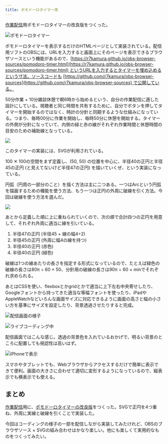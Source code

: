 ```yaml
---
title: ポモドーロタイマー改
---
```

[作業配信](https://www.youtube.com/c/r7kamura)用ポモドーロタイマーの改良版をつくった。

![](https://lh6.googleusercontent.com/1qfvaYUyqETwbxNlAWO5jH0QD4TRUdQMMag5a7r3TPewW2MXdJhti31qNQ3FuHYHD4zRgRn5IZTp2K_BHGoMXVlTkZXQ9yi5QS8gJnSR8LlYlPIx7IeOyzh5Ag1IroO8JPMxW3ugrhJk_3XHHWES9mYFRoFkhdLWyKlI-_Acj0GgoLQNgVXoewiPsg "ポモドーロタイマー")

ポモドーロタイマーを表示するだけのHTMLページとして実装されている。配信用ソフトのOBSには、URLを入力すると画面上にそのページを表示できるブラウザソースという機能があるので、[https://r7kamura.github.io/obs-browser-sources/pomodoro-timer.html](https://r7kamura.github.io/obs-browser-sources/pomodoro-timer.html) というURLを入力するとタイマーを埋め込めるという寸法。ソースコードも [https://github.com/r7kamura/obs-browser-sources](https://github.com/r7kamura/obs-browser-sources) で公開している。

50分作業 + 10分雑談休憩で朝6時から始めるという、自分の作業配信に適した設計にしている。視聴者と同じ時間を共有するために、自分でボタンを押してタイマーを開始するのではなく、時計の分針と同期するような仕組みになっている。つまり、毎時00分に作業を開始し、毎時50分に休憩を開始する。タイマーの外側が分針になっていて、内側の緑と赤の線がそれぞれ作業時間と休憩時間の目安のための補助線となっている。

![](https://lh6.googleusercontent.com/zEEcOy0HrJRbNs7U-iDZ346GKRwdFGdGkavNM0fkgy1m4zc1TyG79gDPYoS9_91bwQ-uJc4n0JCirfwvHZPcggKapb22sOghGCqIa50Vxrok_bHJiYkT8aQUZPPtxtz1mp4HorVaohZSiZ7PYkkZ5Edm9k5z2sJl8umrhPVQNfGqu9Nlpt9CcStvNg)

このタイマーの実装には、SVGが利用されている。

100 ✕ 100の空間をまず定義し、(50, 50) の位置を中心に、半径40の正円と半径45の正円 (と見えてないけど半径47の正円) を描いていくぜ、という実装になっている。

円弧（円周の一部分のこと）を描く方法は主に二つある。一つはArcという円弧を描画するための機能を使う方法、もう一つは正円の外周に破線を引く方法。今回は破線を使う方法を選んだ。

![](https://lh5.googleusercontent.com/5dB_JHtFldNMATjYNYGWOcsitLS_DlmtzHpdwyFYxzJdmiMNLO7fHo99VhgGETZNGPg7brGDmMPARsDsB_CAUe6tJH0LlH0OS57YSaSG_JAxIHqgNjRHA15OWay1P8dlEHr_kRX3Gp2GEn0oryAUBI9T8F6FMPRaTpc9v1Py_A3JJwRKJowE5D-vZQ)

あとから定義した順に上に重ねられていくので、次の順で合計四つの正円を用意して、それぞれ外周に適当に線を引いている。

1.  半径47の正円 (半径45 + 線の幅4÷2)
2.  半径45の正円 (外周に幅4の線を持つ)
3.  半径40の正円 (赤色)
4.  半径40の正円 (緑色)

破線は1つの線あたりの長さを指定する形式になっているので、たとえば緑色の破線の長さは80π ÷ 60 × 50、分針用の破線の長さは90π ÷ 60 × minでそれぞれ求められる。

あとはCSSを使い、flexboxとかgridとかで適当に上下左右中央寄せしたり、Googleフォントから持ってきた適当な等幅フォントを使ったり、iPadやAppleWatchなどいろんな画面サイズに対応できるように画面の高さと幅の小さい方を基準にサイズを設定したり、背景透過させたりすると完成。

![](https://lh5.googleusercontent.com/dKgD97IjN6ChCbUQd7PA0OPZslgT0g74ZQ_YO3p2ySflVqDAhC8UPVZ2wpN_A1kYNZqAWiJeHuPuyubHKQJfApPEYLwKam7bS7HbzG-dlVLbWcAhKKbqg5euSmi5NWKIXaKFIGrOYKALHL6dymBtGkP791xPeRnIQQpjAfePtvfamaVQ-UEfEpNXvQ "配信画面の様子")

![](https://lh5.googleusercontent.com/5fVykpca1De7hr6UyOXzgB31OJLaKm7BdyJepNQ6YLz9TScpQQX0Arlxe-y4PZ8AsepS5gU6vbAHOV6ZdX-EPcEc8HD1a3pWhz7TybqAj_uJ1smUhy-Bb8okOoAWJ55tEmc7Rg8zsXyuoFlGjelwcRC200-vOL6RUX_ofmkjADs490jF5sW__lLfyw "ライブコーディング中")

配信画面ではこんな感じ。透過の背景色を入れているおかげで、明るい背景のところに配置しても視認性は高いはず。

![](https://lh3.googleusercontent.com/aU8Gr7oXaut8dnpG6ODIhfAHxHclup-I0sMGjSvOlDAR8fAeNvi-lJRHhM1L0mZcNi6IEq7ODnBUcC02J4FWiVeTMBljpPUCpX_CNhCMSiuIJUSKjpg8IYKE5UAQLQ_fPCdH7UMD90cCM_4-K4upicBh0m4zkEUI3aidvHbCDwk4N_fonbJMbKLlUQ "iPhoneで表示")

スマホやタブレットでも、Webブラウザからアクセスするだけで簡単に表示できて便利。画面の大きさに合わせて適切に変形するようになっているので、縦表示でも横表示でも使える。

まとめ
---

[作業配信](https://www.youtube.com/c/r7kamura)用に、[ポモドーロタイマーの改良版](https://github.com/r7kamura/obs-browser-sources)をつくった。SVGで正円を4つ重ね、外周に実線と破線を引くことで実装した。

今回はコーディングの様子の一部を配信しながら実装してみたけれど、OBSのブラウザソース × SVGの組み合わせはかなり楽しい。他にも楽しくて実用的なものをつくってみたい。
